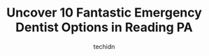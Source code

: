 ---
layout: ampstory
image: https://i0.wp.com/www.depkes.org/wp-content/uploads/2023/06/emergency-dentist-0-in-reading-pa-1685848140.jpeg?resize=640,853
author: techidn
featured: false
description: Discover the impressive array of Emergency Dentist options in Reading PA, where you can find 10 of the largest Emergency Dentist establishments in the area. From renowned classics to hidden 
title: Uncover 10 Fantastic Emergency Dentist Options in Reading PA
cover:
   title: Uncover 10 Fantastic Emergency Dentist Options in Reading PA
   subtitle: Rickpate
   background: https://www.depkes.org/wp-content/uploads/2023/06/emergency-dentist-0-in-reading-pa-1685848140.jpeg

pages: 
 - layout: thirds
   top: <h1>#1 Boulevard Dental Associates</h1>
   bottom: "<p>Took my 15 year old granddaughter here for the first time and she was very nervous. She told me they made her feel so comfortable. She really liked it here. Everyone was </p>"
   background: https://www.depkes.org/wp-content/uploads/2023/06/emergency-dentist-1-in-reading-pa-1685848141.jpeg
   backgroundblur: true
 - layout: thirds
   top: <h1>#2 Medianick Timothy, DMD, FICOI</h1>
   bottom: "<p>My daughter had a filling placed at another office about five years ago that she recently noticed chipped and had staining in the chipped area. I scheduled an appointment</p>"
   background: https://www.depkes.org/wp-content/uploads/2023/06/emergency-dentist-2-in-reading-pa-1685848141.jpeg
   cta:
      link: https://www.depkes.org/blog/uncover-10-fantastic-emergency-dentist-options-in-reading-pa/
      text: Uncover 10 Fantastic Emergency Dentist Options in Reading PA
 - layout: thirds
   top: <h1>#3 Penn Dental</h1>
   bottom: "<p>1027 Penn St, Reading, PA 19601, United States</p>"
   background: https://www.depkes.org/wp-content/uploads/2023/06/emergency-dentist-3-in-reading-pa-1685848141.jpeg
   cta:
      link: https://www.depkes.org/blog/uncover-10-fantastic-emergency-dentist-options-in-reading-pa/
      text: Uncover 10 Fantastic Emergency Dentist Options in Reading PA
 - layout: thirds
   top: <h1>#4 Family Dentistry of Reading</h1>
   bottom: "<p>2729 N 11th St, Reading, PA 19605, United States</p>"
   background: https://images.unsplash.com/photo-1608411404720-c8f0417bcdba?ixlib=rb-4.0.3&ixid=MnwxMjA3fDB8MHxwaG90by1wYWdlfHx8fGVufDB8fHx8&auto=format&fit=crop&w=640&h=853&q=80
   cta:
      link: https://www.depkes.org/blog/uncover-10-fantastic-emergency-dentist-options-in-reading-pa/
      text: Uncover 10 Fantastic Emergency Dentist Options in Reading PA
 - layout: thirds
   top: <h1>#5 David S Bluestone DDS</h1>
   bottom: "<p>1829 New Holland Rd #7, Reading, PA 19607, United States</p>"
   background: https://images.unsplash.com/photo-1602536052359-ef94c21c5948?ixlib=rb-4.0.3&ixid=MnwxMjA3fDB8MHxwaG90by1wYWdlfHx8fGVufDB8fHx8&auto=format&fit=crop&w=640&h=853&q=80
   cta:
      link: https://www.depkes.org/blog/uncover-10-fantastic-emergency-dentist-options-in-reading-pa/
      text: Uncover 10 Fantastic Emergency Dentist Options in Reading PA
 - layout: thirds
   top: <h1>#6 Northeast Family Dentistry</h1>
   bottom: "<p>1330 N 13th St, Reading, PA 19604, United States</p>"
   background: https://images.unsplash.com/photo-1632260260864-caf7fde5ec36?ixlib=rb-4.0.3&ixid=MnwxMjA3fDB8MHxwaG90by1wYWdlfHx8fGVufDB8fHx8&auto=format&fit=crop&w=640&h=853&q=80
   cta:
      link: https://www.depkes.org/blog/uncover-10-fantastic-emergency-dentist-options-in-reading-pa/
      text: Uncover 10 Fantastic Emergency Dentist Options in Reading PA
 - layout: thirds
   top: <h1>#7 Kosenske Christopher DDS</h1>
   bottom: "<p>145 N 6th St, Reading, PA 19601, United States</p>"
   background: https://images.unsplash.com/photo-1527066579998-dbbae57f45ce?ixlib=rb-4.0.3&ixid=MnwxMjA3fDB8MHxwaG90by1wYWdlfHx8fGVufDB8fHx8&auto=format&fit=crop&w=640&h=853&q=80
   cta:
      link: https://www.depkes.org/blog/uncover-10-fantastic-emergency-dentist-options-in-reading-pa/
      text: Uncover 10 Fantastic Emergency Dentist Options in Reading PA
 - layout: thirds
   middle: Continue reading...
   background: https://images.unsplash.com/photo-1531169509526-f8f1fdaa4a67?ixlib=rb-4.0.3&ixid=MnwxMjA3fDB8MHxwaG90by1wYWdlfHx8fGVufDB8fHx8&auto=format&fit=crop&w=640&h=853&q=80
   cta:
      link: https://www.depkes.org/blog/uncover-10-fantastic-emergency-dentist-options-in-reading-pa/
      text: Uncover 10 Fantastic Emergency Dentist Options in Reading PA
      
---